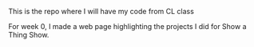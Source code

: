 This is the repo where I will have my code from CL class

For week 0, I made a web page highlighting the projects I did for Show a Thing Show. 
